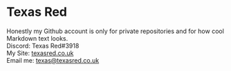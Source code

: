 # Texas Red
Honestly my Github account is only for private repositories and for how cool Markdown text looks.
<br>
Discord: Texas Red#3918
<br>
My Site: [texasred.co.uk](https://texasred.co.uk/)
<br>
Email me: [texas@texasred.co.uk](mailto:texas@texasred.co.uk)



